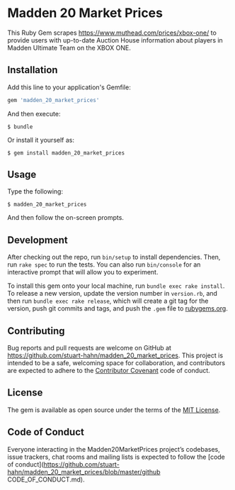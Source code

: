 # Madden 20 Market Prices

This Ruby Gem scrapes https://www.muthead.com/prices/xbox-one/ to provide users with up-to-date Auction House information about players in Madden Ultimate Team on the XBOX ONE.

## Installation

Add this line to your application's Gemfile:

```ruby
gem 'madden_20_market_prices'
```

And then execute:

    $ bundle

Or install it yourself as:

    $ gem install madden_20_market_prices

## Usage

Type the following:

    $ madden_20_market_prices
    
And then follow the on-screen prompts.

## Development

After checking out the repo, run `bin/setup` to install dependencies. Then, run `rake spec` to run the tests. You can also run `bin/console` for an interactive prompt that will allow you to experiment.

To install this gem onto your local machine, run `bundle exec rake install`. To release a new version, update the version number in `version.rb`, and then run `bundle exec rake release`, which will create a git tag for the version, push git commits and tags, and push the `.gem` file to [rubygems.org](https://rubygems.org).

## Contributing

Bug reports and pull requests are welcome on GitHub at https://github.com/stuart-hahn/madden_20_market_prices. This project is intended to be a safe, welcoming space for collaboration, and contributors are expected to adhere to the [Contributor Covenant](http://contributor-covenant.org) code of conduct.

## License

The gem is available as open source under the terms of the [MIT License](https://opensource.org/licenses/MIT).

## Code of Conduct

Everyone interacting in the Madden20MarketPrices project’s codebases, issue trackers, chat rooms and mailing lists is expected to follow the [code of conduct](https://github.com/stuart-hahn/madden_20_market_prices/blob/master/github CODE_OF_CONDUCT.md).
